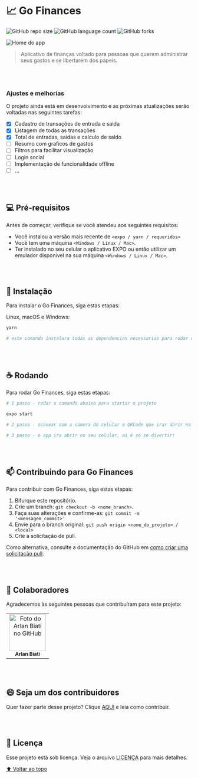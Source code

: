 # 📈 Go Finances

<!---Esses são exemplos. Veja https://shields.io para outras pessoas ou para personalizar este conjunto de escudos. Você pode querer incluir dependências, status do projeto e informações de licença aqui--->

![GitHub repo size](https://img.shields.io/github/repo-size/ArlanBiati/react-native-gofinances?style=for-the-badge)
![GitHub language count](https://img.shields.io/github/languages/count/ArlanBiati/react-native-gofinances?style=for-the-badge)
![GitHub forks](https://img.shields.io/github/forks/ArlanBiati/react-native-gofinances?style=for-the-badge)
<!-- ![Bitbucket open issues](https://img.shields.io/bitbucket/issues/ArlanBiati/react-native-gofinances?style=for-the-badge)
![Bitbucket open pull requests](https://img.shields.io/bitbucket/pr-raw/ArlanBiati/react-native-gofinances?style=for-the-badge) -->

<img src="https://user-images.githubusercontent.com/43690080/151452340-3e88f112-d015-4f0c-b63c-83d48a4955c8.png" alt="Home do app">

> Aplicativo de finanças voltado para pessoas que querem administrar seus gastos e se libertarem dos papeis.

</br>
</br>

### Ajustes e melhorias

O projeto ainda está em desenvolvimento e as próximas atualizações serão voltadas nas seguintes tarefas:

- [x] Cadastro de transações de entrada e saida
- [x] Listagem de todas as transações
- [x] Total de entradas, saidas e calculo de saldo
- [ ] Resumo com graficos de gastos
- [ ] Filtros para facilitar visualização
- [ ] Login social
- [ ] Implementação de funcionalidade offline
- [ ] ...

</br>
</br>

## 💻 Pré-requisitos

Antes de começar, verifique se você atendeu aos seguintes requisitos:
<!---Estes são apenas requisitos de exemplo. Adicionar, duplicar ou remover conforme necessário--->
* Você instalou a versão mais recente de `<expo / yarn / requeridos>`
* Você tem uma máquina `<Windows / Linux / Mac>`.
* Ter instalado no seu celular o aplicativo EXPO ou então utilizar um emulador disponivel na sua máquina `<Windows / Linux / Mac>`.
<!-- * Você leu `<guia / link / documentação_relacionada_ao_projeto>`. -->

</br>
</br>

## 🚀 Instalação

Para instalar o Go Finances, siga estas etapas:

Linux, macOS e Windows:
```bash
yarn

# este comando instalara todas as dependencias necessarias para rodar o projeto.
```

<!-- Windows:
```
<comando_de_instalação> -->
<!-- ``` -->

</br>
</br>

## ☕ Rodando

Para rodar Go Finances, siga estas etapas:

```bash
# 1 passo - rodar o comando abaixo para startar o projeto

expo start

# 2 passo - scanear com a camera do celular o QRCode que irar abrir na página web e aguardar.

# 3 passo - o app ira abrir no seu celular, ai é só se divertir!

```

<!-- Adicione comandos de execução e exemplos que você acha que os usuários acharão úteis. Fornece uma referência de opções para pontos de bônus! -->

</br>
</br>

## 📫 Contribuindo para Go Finances
<!---Se o seu README for longo ou se você tiver algum processo ou etapas específicas que deseja que os contribuidores sigam, considere a criação de um arquivo CONTRIBUTING.md separado--->
Para contribuir com Go Finances, siga estas etapas:

1. Bifurque este repositório.
2. Crie um branch: `git checkout -b <nome_branch>`.
3. Faça suas alterações e confirme-as: `git commit -m '<mensagem_commit>'`
4. Envie para o branch original: `git push origin <nome_do_projeto> / <local>`
5. Crie a solicitação de pull.

Como alternativa, consulte a documentação do GitHub em [como criar uma solicitação pull](https://help.github.com/en/github/collaborating-with-issues-and-pull-requests/creating-a-pull-request).

</br>
</br>

## 🤝 Colaboradores

Agradecemos às seguintes pessoas que contribuíram para este projeto:

<table>
  <tr>
    <td align="center">
      <a href="#">
        <img src="https://avatars.githubusercontent.com/u/43690080?v=4" width="100px;" alt="Foto do Arlan Biati no GitHub"/><br>
        <sub>
          <b>Arlan Biati</b>
        </sub>
      </a>
    </td>
    <!-- <td align="center">
      <a href="#">
        <img src="https://s2.glbimg.com/FUcw2usZfSTL6yCCGj3L3v3SpJ8=/smart/e.glbimg.com/og/ed/f/original/2019/04/25/zuckerberg_podcast.jpg" width="100px;" alt="Foto do Mark Zuckerberg"/><br>
        <sub>
          <b>Mark Zuckerberg</b>
        </sub>
      </a>
    </td>
    <td align="center">
      <a href="#">
        <img src="https://miro.medium.com/max/360/0*1SkS3mSorArvY9kS.jpg" width="100px;" alt="Foto do Steve Jobs"/><br>
        <sub>
          <b>Steve Jobs</b>
        </sub>
      </a>
    </td> -->
  </tr>
</table>

</br>
</br>

## 😄 Seja um dos contribuidores<br>

Quer fazer parte desse projeto? Clique [AQUI](CONTRIBUTING.md) e leia como contribuir.

</br>
</br>

## 📝 Licença

Esse projeto está sob licença. Veja o arquivo [LICENÇA](LICENSE.md) para mais detalhes.

[⬆ Voltar ao topo](#go-finances)<br>
